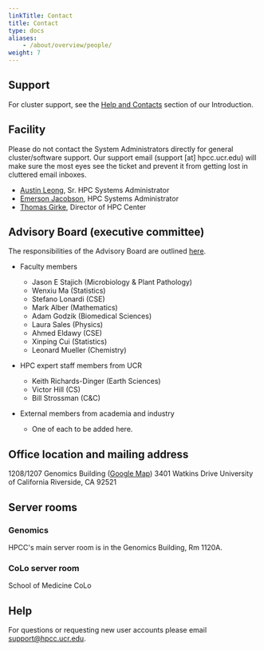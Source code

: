 ```yaml
---
linkTitle: Contact
title: Contact
type: docs
aliases:
    - /about/overview/people/
weight: 7
---
```


## Support

For cluster support, see the [Help and Contacts](https://hpcc.ucr.edu/about/overview/introduction/#help-and-contacts) section of our Introduction.

## Facility

Please do not contact the System Administrators directly for general cluster/software support. Our support email (support [at] hpcc.ucr.edu) will make sure the most eyes see the ticket and prevent it from getting lost in cluttered email inboxes.

* [Austin Leong](mailto:aleon008@ucr.edu), Sr. HPC Systems Administrator
* [Emerson Jacobson](mailto:emerson.jacobson@ucr.edu), HPC Systems Administrator
* [Thomas Girke](http://girke.bioinformatics.ucr.edu), Director of HPC Center

## Advisory Board (executive committee)

The responsibilities of the Advisory Board are outlined [here](https://goo.gl/X3p1VK).

* Faculty members
    * Jason E Stajich (Microbiology & Plant Pathology)
    * Wenxiu Ma (Statistics)
    * Stefano Lonardi (CSE)
    * Mark Alber (Mathematics)
    * Adam Godzik (Biomedical Sciences)
    * Laura Sales (Physics)
    * Ahmed Eldawy (CSE)
    * Xinping Cui (Statistics)
    * Leonard Mueller (Chemistry)

* HPC expert staff members from UCR
    * Keith Richards-Dinger (Earth Sciences)
    * Victor Hill (CS)
    * Bill Strossman (C&C)

* External members from academia and industry 
    * One of each to be added here.

## Office location and mailing address

1208/1207 Genomics Building ([Google Map](https://goo.gl/OVKyxv))
3401 Watkins Drive
University of California
Riverside, CA 92521

## Server rooms

### Genomics

HPCC's main server room is in the Genomics Building, Rm 1120A.

### CoLo server room

School of Medicine CoLo

## Help 

For questions or requesting new user accounts please email [support@hpcc.ucr.edu](mailto:support@hpcc.ucr.edu). 




